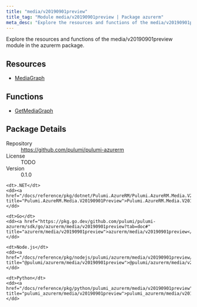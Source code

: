 ```yaml
---
title: "media/v20190901preview"
title_tag: "Module media/v20190901preview | Package azurerm"
meta_desc: "Explore the resources and functions of the media/v20190901preview module in the azurerm package."
---
```


<!-- WARNING: this file was generated by Pulumi Docs Generator. -->
<!-- Do not edit by hand unless you're certain you know what you are doing! -->

Explore the resources and functions of the media/v20190901preview module in the azurerm package.

<h2 id="resources">Resources</h2>
<ul class="api">
    <li><a href="mediagraph" title="MediaGraph"><span class="symbol resource"></span>MediaGraph</a></li>
</ul>

<h2 id="functions">Functions</h2>
<ul class="api">
    <li><a href="getmediagraph" title="GetMediaGraph"><span class="symbol function"></span>GetMediaGraph</a></li>
</ul>

<h2 id="package-details">Package Details</h2>
<dl class="package-details">
	<dt>Repository</dt>
	<dd><a href="https://github.com/pulumi/pulumi-azurerm">https://github.com/pulumi/pulumi-azurerm</a></dd>
	<dt>License</dt>
	<dd>TODO</dd>
	<dt>Version</dt>
	<dd>0.1.0</dd>
</dl>



<dl class="tabular">

    <dt>.NET</dt>
    <dd><a href="/docs/reference/pkg/dotnet/Pulumi.AzureRM/Pulumi.AzureRM.Media.V20190901Preview.html" title="Pulumi.AzureRM.Media.V20190901Preview">Pulumi.AzureRM.Media.V20190901Preview</a></dd>

    <dt>Go</dt>
    <dd><a href="https://pkg.go.dev/github.com/pulumi/pulumi-azurerm/sdk/go/azurerm/media/v20190901preview?tab=doc#" title="azurerm/media/v20190901preview">azurerm/media/v20190901preview</a></dd>

    <dt>Node.js</dt>
    <dd><a href="/docs/reference/pkg/nodejs/pulumi/azurerm/media/v20190901preview/#" title="@pulumi/azurerm/media/v20190901preview">@pulumi/azurerm/media/v20190901preview</a></dd>

    <dt>Python</dt>
    <dd><a href="/docs/reference/pkg/python/pulumi_azurerm/media/v20190901preview" title="pulumi_azurerm/media/v20190901preview">pulumi_azurerm/media/v20190901preview</a></dd>

</dl>

